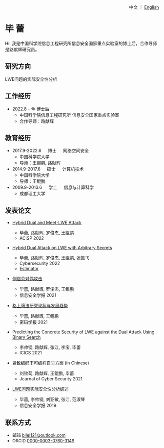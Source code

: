 <p align="right"> 中文 ｜ <a href="/index.html">English</a> </p>

# 毕 蕾

Hi! 我是中国科学院信息工程研究所信息安全国家重点实验室的博士后，合作导师是路献辉研究员。

## 研究方向
LWE问题的实际安全性分析

## 工作经历
- 2022.8 - 今 博士后
  - 中国科学院信息工程研究所 信息安全国家重点实验室
  - 合作导师：路献辉

## 教育经历
- 2017.9-2022.6 &emsp; 博士 &emsp; 网络空间安全
  - 中国科学院大学
  - 导师：王鲲鹏, 路献辉
- 2014.9-2017.6 &emsp; 硕士 &emsp; 计算机技术
  - 中国科学院大学
  - 导师：王鲲鹏
- 2009.9-2013.6 &emsp; 学士 &emsp; 信息与计算科学
  - 成都理工大学

## 发表论文
- [Hybrid Dual and Meet-LWE Attack](https://eprint.iacr.org/2022/1330)
  - 毕蕾, 路献辉, 罗俊杰, 王鲲鹏
  - ACISP 2022

- [Hybrid Dual Attack on LWE with Arbitrary Secrets](https://eprint.iacr.org/2021/152)
  - 毕蕾, 路献辉, 罗俊杰, 王鲲鹏, 张振飞
  - Cybersecurity 2022
  - [Estimator](https://github.com/BiLei121/hybrid-dual-estimator)

- [侧信息对偶攻击](http://jcs.iie.ac.cn/xxaqxb/ch/reader/view_abstract.aspx?flag=2&file_no=202104050000001&journal_id=xxaqxb#:~:text=除了实际安全性分析中的攻击方法，2020年，Dachman-Soled、Ducas、Gong等人%20提出了利用从侧信道中得到信息改进原始攻击效果的基本框架，但并未考虑对偶攻击%E3%80%82%20最近，关于混合对偶攻击的研究,%5B4-7%5D结果显示，在许多情形下（混合）对偶攻击的效果比原始攻击更好，因此考虑如何在对偶攻击中利用侧信息是一个有意义的问题%E3%80%82%20本文研究了这一问题，给出了在对偶攻击中利用侧信息的方法并分析了它们的效果%E3%80%82%20具体地，本文考虑了4种类型的侧信息，结果表明，它们对于对偶攻击的影响主要体现在对于格的体积的影响上——当格的体积减小时，攻击变得容易%E3%80%82)
  - 毕蕾, 路献辉, 罗俊杰, 王鲲鹏
  - 信息安全学报 2021

- [格上筛法研究现状与发展趋势](http://www.jcr.cacrnet.org.cn/CN/Y2021/V8/I5/735)
  - 毕蕾, 路献辉, 王鲲鹏
  - 密码学报 2021

- [Predicting the Concrete Security of LWE against the Dual Attack Using Binary Search](https://link.springer.com/chapter/10.1007%2F978-3-030-88052-1_16)
  - 李帅钢, 路献辉, 张江, 李宝, 毕蕾
  - ICICS 2021
  
- [紧致编码下可编程自举方案](http://jcs.iie.ac.cn/xxaqxb/ch/reader/view_abstract.aspx?flag=2&file_no=202110090000001&journal_id=xxaqxb) (in Chinese)
  - 刘钦菊, 路献辉, 王鲲鹏, 毕蕾
  - Journal of Cyber Security 2021

- [LWE问题实际安全性分析综述](http://jcs.iie.ac.cn/xxaqxb/ch/reader/view_abstract.aspx?file_no=20190201&flag=1) 
  - 毕蕾, 李帅钢, 刘亚敏, 张江, 范淑琴
  - 信息安全学报 2019


## 联系方式
- 邮箱 <bilei121@outlook.com>
- ORCID [0000-0003-0760-3149](https://orcid.org/0000-0003-0760-3149)


